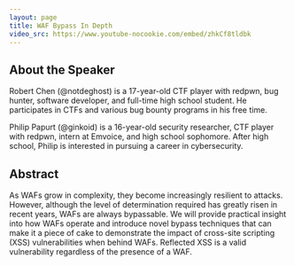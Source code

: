 ```yaml
---
layout: page
title: WAF Bypass In Depth
video_src: https://www.youtube-nocookie.com/embed/zhkCf8tldbk
---
```


About the Speaker 
-----------------
Robert Chen (@notdeghost) is a 17-year-old CTF player with redpwn, bug hunter, software developer, and full-time high school student. He participates in CTFs and various bug bounty programs in his free time. 
 
Philip Papurt (@ginkoid) is a 16-year-old security researcher, CTF player with redpwn, intern at Emvoice, and high school sophomore. After high school, Philip is interested in pursuing a career in cybersecurity.

Abstract
-----------------
As WAFs grow in complexity, they become increasingly resilient to attacks. However, although the level of determination required has greatly risen in recent years, WAFs are always bypassable. We will provide practical insight into how WAFs operate and introduce novel bypass techniques that can make it a piece of cake to demonstrate the impact of cross-site scripting (XSS) vulnerabilities when behind WAFs. Reflected XSS is a valid vulnerability regardless of the presence of a WAF.
